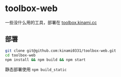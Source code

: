 # toolbox-web

一些没什么用的工具，部署在 [toolbox.kinami.cc](https://toolbox.kinami.cc)

## 部署

```bash
git clone git@github.com:kinami0331/toolbox-web.git
cd toolbox-web
npm install && npm build && npm start
```

静态部署使用 `npm build_static`
